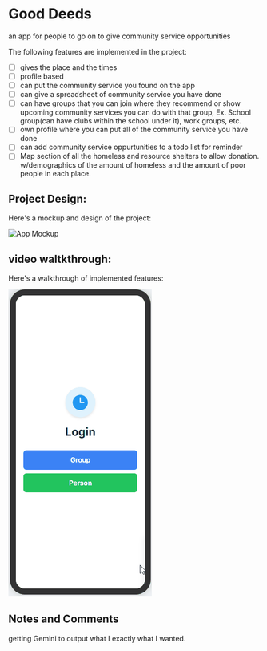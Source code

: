 # Good Deeds

 an app for people to go on to give community service opportunities 
 
The following features are implemented in the project:

- [ ] gives the place and the times
- [ ] profile based
- [ ] can put the community service you found on the app
- [ ] can give a spreadsheet of community service you have done
- [ ] can have groups that you can join where they recommend or show upcoming community services you can do with that group, Ex. School group(can have clubs within the school under it), work groups, etc.
- [ ] own profile where you can put all of the community service you have done
- [ ] can add community service oppurtunities to a todo list for reminder
- [ ] Map section of all the homeless and resource shelters to allow donation. w/demographics of the amount of homeless and the amount of poor people in each place.

## Project Design:

Here's a mockup and design of the project:

<img src='https://i.imgur.com/w12kmLV.png' title='App mockup' width='' alt='App Mockup' />

## video waltkthrough:

Here's a walkthrough of implemented features:

![Good-Deeds](./gooddeeds.gif)

## Notes and Comments

getting Gemini to output what I exactly what I wanted.
